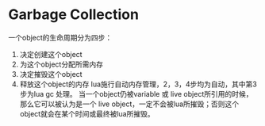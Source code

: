  # Garbage Collection
一个object的生命周期分为四步：
1. 决定创建这个object
2. 为这个object分配所需内存
3. 决定摧毁这个object
4. 释放这个object的内存
lua施行自动内存管理，2，3，4步均为自动，其中第3步为lua gc 处理。
当一个object仍被variable 或 live object所引用的时候，那么它可以被认为是一个 live object，一定不会被lua所摧毁；否则这个object就会在某个时间或最终被lua所摧毁。